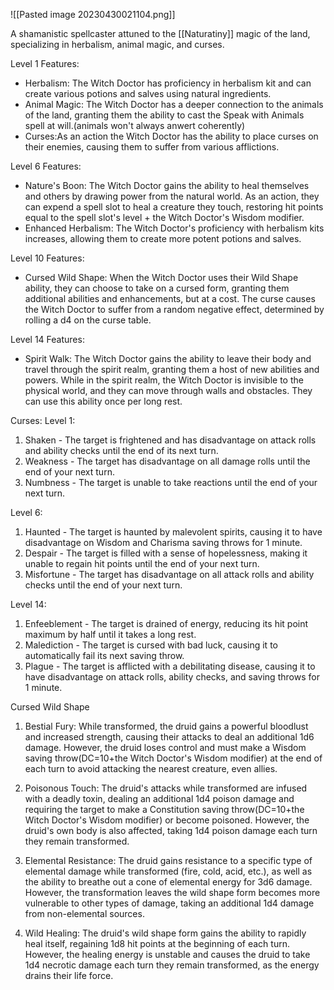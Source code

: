 ![[Pasted image 20230430021104.png]]


A shamanistic spellcaster attuned to the [[Naturatiny]] magic of the land, specializing in herbalism, animal magic, and curses.

Level 1 Features:

-   Herbalism: The Witch Doctor has proficiency in herbalism kit and can create various potions and salves using natural ingredients.
-   Animal Magic: The Witch Doctor has a deeper connection to the animals of the land, granting them the ability to cast the Speak with Animals spell at will.(animals won't always anwert coherently)
-   Curses:As an action the Witch Doctor has the ability to place curses on their enemies, causing them to suffer from various afflictions.
	
Level 6 Features:

-   Nature's Boon: The Witch Doctor gains the ability to heal themselves and others by drawing power from the natural world. As an action, they can expend a spell slot to heal a creature they touch, restoring hit points equal to the spell slot's level + the Witch Doctor's Wisdom modifier.
-   Enhanced Herbalism: The Witch Doctor's proficiency with herbalism kits increases, allowing them to create more potent potions and salves.
	
Level 10 Features:

-   Cursed Wild Shape: When the Witch Doctor uses their Wild Shape ability, they can choose to take on a cursed form, granting them additional abilities and enhancements, but at a cost. The curse causes the Witch Doctor to suffer from a random negative effect, determined by rolling a d4 on the curse table.
	
Level 14 Features:

-   Spirit Walk: The Witch Doctor gains the ability to leave their body and travel through the spirit realm, granting them a host of new abilities and powers. While in the spirit realm, the Witch Doctor is invisible to the physical world, and they can move through walls and obstacles. They can use this ability once per long rest.



Curses:
Level 1:

1.  Shaken - The target is frightened and has disadvantage on attack rolls and ability checks until the end of its next turn.
2.  Weakness - The target has disadvantage on all damage rolls until the end of your next turn.
3.  Numbness - The target is unable to take reactions until the end of your next turn.
	
Level 6:

1.  Haunted - The target is haunted by malevolent spirits, causing it to have disadvantage on Wisdom and Charisma saving throws for 1 minute.
2.  Despair - The target is filled with a sense of hopelessness, making it unable to regain hit points until the end of your next turn.
3.  Misfortune - The target has disadvantage on all attack rolls and ability checks until the end of your next turn.
	
Level 14:

1.  Enfeeblement - The target is drained of energy, reducing its hit point maximum by half until it takes a long rest.
2.  Malediction - The target is cursed with bad luck, causing it to automatically fail its next saving throw.
3.  Plague - The target is afflicted with a debilitating disease, causing it to have disadvantage on attack rolls, ability checks, and saving throws for 1 minute.



Cursed Wild Shape 
1.  Bestial Fury: While transformed, the druid gains a powerful bloodlust and increased strength, causing their attacks to deal an additional 1d6 damage. However, the druid loses control and must make a Wisdom saving throw(DC=10+the Witch Doctor's Wisdom modifier) at the end of each turn to avoid attacking the nearest creature, even allies.
    
2.  Poisonous Touch: The druid's attacks while transformed are infused with a deadly toxin, dealing an additional 1d4 poison damage and requiring the target to make a Constitution saving throw(DC=10+the Witch Doctor's Wisdom modifier) or become poisoned. However, the druid's own body is also affected, taking 1d4 poison damage each turn they remain transformed.
    
3.  Elemental Resistance: The druid gains resistance to a specific type of elemental damage while transformed (fire, cold, acid, etc.), as well as the ability to breathe out a cone of elemental energy for 3d6 damage. However, the transformation leaves the wild shape form becomes more vulnerable to other types of damage, taking an additional 1d4 damage from non-elemental sources.
    
4.  Wild Healing: The druid's wild shape form gains the ability to rapidly heal itself, regaining 1d8 hit points at the beginning of each turn. However, the healing energy is unstable and causes the druid to take 1d4 necrotic damage each turn they remain transformed, as the energy drains their life force.